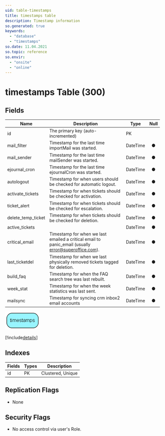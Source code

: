 ```yaml
---
uid: table-timestamps
title: timestamps table
description: Timestamp information
so.generated: true
keywords:
  - "database"
  - "timestamps"
so.date: 11.04.2021
so.topic: reference
so.envir:
  - "onsite"
  - "online"
---
```


# timestamps Table (300)

## Fields

| Name | Description | Type | Null |
|------|-------------|------|:----:|
|id|The primary key (auto-incremented)|PK| |
|mail\_filter|Timestamp for the last time importMail was started.|DateTime|&#x25CF;|
|mail\_sender|Timestamp for the last time mailSender was started.|DateTime|&#x25CF;|
|ejournal\_cron|Timestamp for the last time ejournalCron was started.|DateTime|&#x25CF;|
|autologout|Timestamp for when users should be checked for automatic logout.|DateTime|&#x25CF;|
|activate\_tickets|Timestamp for when tickets should be checked for activation.|DateTime|&#x25CF;|
|ticket\_alert|Timestamp for when tickets should be checked for escalation.|DateTime|&#x25CF;|
|delete\_temp\_ticket|Timestamp for when tickets should be checked for deletion.|DateTime|&#x25CF;|
|active\_tickets||DateTime|&#x25CF;|
|critical\_email|Timestamp for when we last emailed a critical email to panic_email (usually error@superoffice.com).|DateTime|&#x25CF;|
|last\_ticketdel|Timestamp for when we last physically removed tickets tagged for deletion.|DateTime|&#x25CF;|
|build\_faq|Timestamp for when the FAQ search tree was last rebuilt.|DateTime|&#x25CF;|
|week\_stat|Timestamp for when the week statistics was last sent.|DateTime|&#x25CF;|
|mailsync|Timestamp for syncing crm inbox2 email accounts|DateTime|&#x25CF;|


![timestamps table relationship diagram](./media/timestamps.png)

[!include[details](./includes/timestamps.md)]

## Indexes

| Fields | Types | Description |
|--------|-------|-------------|
|id |PK |Clustered, Unique |

## Replication Flags

* None

## Security Flags

* No access control via user's Role.


